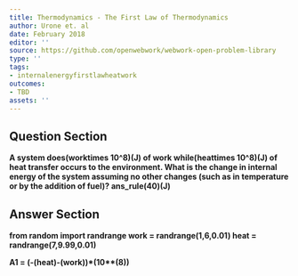 ```yaml
---
title: Thermodynamics - The First Law of Thermodynamics
author: Urone et. al
date: February 2018
editor: ''
source: https://github.com/openwebwork/webwork-open-problem-library
type: ''
tags:
- internalenergyfirstlawheatwork
outcomes:
- TBD
assets: ''
---
```


## Question Section 

<b>
A system does(worktimes 10^8)(J) of work while(heattimes 10^8)(J) of heat transfer occurs to the environment. What is the change in internal energy of the system assuming no other changes (such as in temperature or by the addition of fuel)?
ans_rule(40)(J)


## Answer Section

from random import randrange
work = randrange(1,6,0.01)
heat = randrange(7,9.99,0.01)

A1 = (-(heat)-(work))*(10**(8))